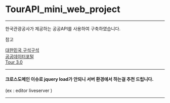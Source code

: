 # TourAPI_mini_web_project  

---

한국관광공사가 제공하는 공공API를 사용하여 구축하였습니다.

참고  

<a href ="http://korean.visitkorea.or.kr/kor/bz15/addOn/main/publish/index.jsp">대한민국 구석구석</a>  
<a href="https://www.data.go.kr/dataset/15000496/openapi.do">공공데이터포털 </a>  
<a href="http://api.visitkorea.or.kr/main.do">Tour 3.0</a>  

---

#### 크로스도메인 이슈로 jquery load가 안되니 서버 환경에서 하는걸 추천 드립니다.   
(ex : editor liveserver )

---
